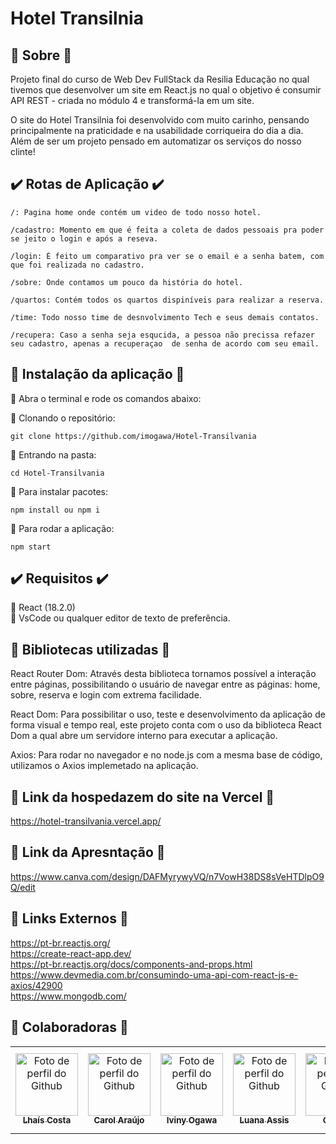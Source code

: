 # Hotel Transilnia 
## :hotel: Sobre :hotel:
Projeto final do curso de Web Dev FullStack da Resilia Educação no qual tivemos que desenvolver um site em React.js no qual o objetivo é consumir API REST - criada no módulo 4 e transformá-la em um site.

O site do Hotel Transilnia  foi desenvolvido com muito carinho, pensando principalmente na praticidade e na usabilidade corriqueira do dia a dia. Além de ser um projeto pensado em automatizar os serviços do nosso clinte!

## :heavy_check_mark:  Rotas de Aplicação  :heavy_check_mark:
```
/: Pagina home onde contém um video de todo nosso hotel.
```
```
/cadastro: Momento em que é feita a coleta de dados pessoais pra poder se jeito o login e após a reseva.
```
```
/login: É feito um comparativo pra ver se o email e a senha batem, com que foi realizada no cadastro.
```
```
/sobre: Onde contamos um pouco da história do hotel.
```
```
/quartos: Contém todos os quartos dispiníveis para realizar a reserva.
```
```
/time: Todo nosso time de desnvolvimento Tech e seus demais contatos.
```
```
/recupera: Caso a senha seja esqucida, a pessoa não precissa refazer seu cadastro, apenas a recuperaçao  de senha de acordo com seu email.
```


## :lock_with_ink_pen: Instalação da aplicação :lock_with_ink_pen:

:small_blue_diamond: Abra o terminal e rode os comandos abaixo: <br>

:small_blue_diamond: Clonando o repositório:
```
git clone https://github.com/imogawa/Hotel-Transilvania
```
:small_blue_diamond: Entrando na pasta:
```
cd Hotel-Transilvania
```
:small_blue_diamond: Para instalar pacotes:
```
npm install ou npm i
```
:small_blue_diamond: Para rodar a aplicação:
```
npm start
```

## :heavy_check_mark:  Requisitos  :heavy_check_mark:
:small_blue_diamond: React (18.2.0) <br>
:small_blue_diamond: VsCode ou qualquer editor de texto de preferência. <br>

## :paperclip: Bibliotecas utilizadas :paperclip:
React Router Dom: Através desta biblioteca tornamos possível a interação entre páginas, possibilitando o usuário de navegar entre as páginas: home, sobre, reserva e login com extrema facilidade.

React Dom: Para possibilitar o uso, teste e desenvolvimento da aplicação de forma visual e tempo real, este projeto conta com o uso da biblioteca React Dom a qual abre um servidore interno para executar a aplicação.

Axios: Para rodar no navegador e no node.js com a mesma base de código, utilizamos o Axios implemetado na aplicação.

## :footprints: Link da hospedazem do site na Vercel :footprints:
https://hotel-transilvania.vercel.app/

## :footprints: Link da Apresntação :footprints:
https://www.canva.com/design/DAFMyrywyVQ/n7VowH38DS8sVeHTDlpO9Q/edit

## :paperclip: Links Externos :paperclip:
https://pt-br.reactjs.org/ <br>
https://create-react-app.dev/ <br>
https://pt-br.reactjs.org/docs/components-and-props.html <br>
https://www.devmedia.com.br/consumindo-uma-api-com-react-js-e-axios/42900 <br>
https://www.mongodb.com/ <br>

## 🤜 Colaboradoras 🤛
<table>      
  <tr>    
    <td align="center">
      <a href="https://github.com/LhaisCosta99">
        <img src="https://avatars.githubusercontent.com/u/102974727?v=4" width="100px;" alt="Foto de perfil do Github"/><br>
        <sub>
          <b>Lhaís Costa</b>
        </sub>
      </a>
    </td>    
    <td align="center">
      <a href="https://github.com/carolfranca0310">
        <img src="https://avatars.githubusercontent.com/u/98667566?v=4" width="100px;" alt="Foto de perfil do Github"/><br>
        <sub>
          <b>Carol Araújo</b>
        </sub>
      </a>
    </td> 
    <td align="center">
      <a href="https://github.com/imogawa">
        <img src="https://avatars.githubusercontent.com/u/103681129?v=4" width="100px;" alt="Foto de perfil do Github"/><br>
        <sub>
          <b>Iviny Ogawa</b>
        </sub>
      </a>
    </td>         
    <td align="center">
      <a href="https://github.com/luanaassisi">
        <img src="https://avatars.githubusercontent.com/u/98328512?v=4" width="100px;" alt="Foto de perfil do Github"/><br>
        <sub>
          <b>Luana Assis</b>
        </sub>
      </a>
    </td>
    <td align="center">
      <a href="https://github.com/camilamenacho">
        <img src="https://avatars.githubusercontent.com/u/25486661?v=4" width="100px;" alt="Foto de perfil do Github"/><br>
        <sub>
          <b>Camila</b>
        </sub>
      </a>
    </td> 
    <td align="center">
      <a href="https://github.com/gabisegger">
        <img src="https://avatars.githubusercontent.com/u/96390723?v=4" width="100px;" alt="Foto de perfil do Github"/><br>
        <sub>
          <b>Gabriela Segger</b>
        </sub>
      </a>
    </td>            
  </tr>     
</table>